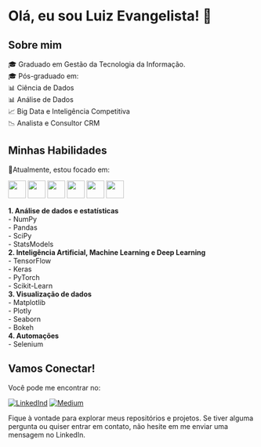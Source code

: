 # Olá, eu sou Luiz Evangelista! 👋

## Sobre mim

:mortar_board: Graduado em Gestão da Tecnologia da Informação.  
:mortar_board: Pós-graduado em:  
      :bar_chart: Ciência de Dados  
      :bar_chart: Análise de Dados  
      :chart_with_upwards_trend: Big Data e Inteligência Competitiva  
:chart_with_downwards_trend: Analista e Consultor CRM

## Minhas Habilidades

:dart:Atualmente, estou focado em:  

<img src="https://cdn.jsdelivr.net/gh/devicons/devicon/icons/python/python-original-wordmark.svg" width="36" />  <img src="https://cdn.jsdelivr.net/gh/devicons/devicon/icons/pandas/pandas-original.svg"  width="36"/>  <img src="https://cdn.jsdelivr.net/gh/devicons/devicon/icons/numpy/numpy-original.svg" width="36"/>  <img src="https://cdn.jsdelivr.net/gh/devicons/devicon/icons/selenium/selenium-original.svg" width="36"/>  <img src="https://cdn.jsdelivr.net/gh/devicons/devicon/icons/tensorflow/tensorflow-original-wordmark.svg" width="36"/>  <img src="https://cdn.jsdelivr.net/gh/devicons/devicon/icons/pytorch/pytorch-plain-wordmark.svg" width="36"/>

**1. Análise de dados e estatísticas**  
    - NumPy  
    - Pandas  
    - SciPy  
    - StatsModels  
**2. Inteligência Artificial, Machine Learning e Deep Learning**  
    - TensorFlow    
    - Keras  
    - PyTorch  
    - Scikit-Learn     
**3. Visualização de dados**  
    - Matplotlib  
    - Plotly  
    - Seaborn    
    - Bokeh    
**4. Automações**    
    - Selenium  

## Vamos Conectar!

Você pode me encontrar no:  

<a href="https://www.linkedin.com/in/luiz-evans">![LinkedInd](https://img.shields.io/badge/LinkedIn-0077B5?style=for-the-badge&logo=linkedin&logoColor=white)</a>  <a href="https://medium.com/@luiz.paulo.evangelista">![Medium](https://img.shields.io/badge/Medium-12100E?style=for-the-badge&logo=medium&logoColor=white)</a>

Fique à vontade para explorar meus repositórios e projetos. Se tiver alguma pergunta ou quiser entrar em contato, não hesite em me enviar uma mensagem no LinkedIn.
